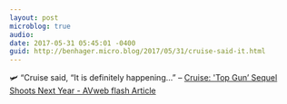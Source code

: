 ```yaml
---
layout: post
microblog: true
audio: 
date: 2017-05-31 05:45:01 -0400
guid: http://benhager.micro.blog/2017/05/31/cruise-said-it.html
---
```

🛩 “Cruise said, “It is definitely happening…” – [Cruise: 'Top Gun’ Sequel Shoots Next Year - AVweb flash Article](https://www.avweb.com/avwebflash/news/Cruise-Says-Top-Gun-Sequel-In-The-Works-229080-1.html)
